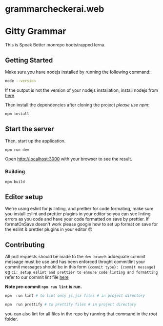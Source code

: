 # grammarcheckerai.web

# Gitty Grammar

This is Speak Better monrepo bootstrapped lerna.

## Getting Started

Make sure you have nodejs installed by running the following command:

```bash
node --version
```

If the output is not the version of your nodejs installation, install nodejs from [here](https://nodejs.org/en/download/)

Then install the dependencies after cloning the project _please use npm_:

```bash
npm install
```

## Start the server

Then, start up the application.

```bash
npm run dev
```

Open [http://localhost:3000](http://localhost:3000) with your browser to see the result.

### **Building**

```bash
npm build
```

## Editor setup

We're using eslint for js linting, and prettier for code formating, make sure you install eslint and prettier plugins in your editor so you can
see linting errors as you code and have your code formatted on save by prettier. If formatOnSave doesn't work please google how to set up
format on save for the eslint & prettier plugins in your editor 🙃

## Contributing

All pull requests should be made to the `dev branch` addequate commit message must be use and has been enforced throght commitlint your commit messages should be in this form `{commit type}: {commit message}` eg `ci: setup eslint and prettier to ensure code linting and formatting` refer to our commit lint file [here](commitlint.config.js)

**Note pre-commit `npm run lint` is run.**

```bash
npm  run lint # to lint only js,jsx files # in project directory

npm  run prettify # to prettify files # in project directory
```

you can also lint for all files in the repo by running that command in the root folder.
